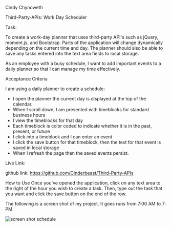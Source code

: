 Cindy Chynoweth

Third-Party-APIs: Work Day Scheduler

Task:

To create a work-day planner that uses third-party API's such as jQuery, moment.js, and Bootstrap. Parts of the application will change dynamically depending on the current time and day. The planner should also be able to save any tasks entered into the text area fields to local storage.

As an employee with a busy schedule, I want to add important events to a daily planner so that I can manage my time effectively.


Acceptance Criteria

I am using a daily planner to create a schedule:
- I open the planner the current day is displayed at the top of the calendar.
-  When I scroll down, I am presented with timeblocks for standard business hours
- I view the timeblocks for that day 
- Each timeblock is color coded to indicate whether it is in the past, present, or future
- I click into a timeblock and I can enter an event
- I click the save button for that timeblock, then the text for that event is saved in local storage
- When I refresh the page then the saved events persist.

Live Link:


github link:
https://github.com/Cinderbeast/Third-Party-APIs

How to Use
Once you've opened the application, click on any text area to the right of the hour you wish to create a task. Then, type out the task that you want and click the save button on the end of the row.

The following is a screen shot of my project.  It goes runs from 7:00 AM to 7: PM

![screen shot schedule](https://user-images.githubusercontent.com/105569378/179366950-1bea7e9d-1711-452f-ace0-d5eb7d2ea4a1.png)
